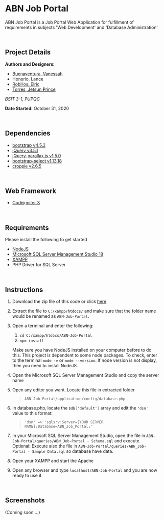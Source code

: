 # ABN Job Portal

ABN Job Portal is a Job Portal Web Application for fulfillment of requirements in subjects 'Web Development' and 'Database Administration'

<br>

## Project Details

**Authors and Designers**:

- [Buenaventura, Vanessah](https://github.com/Bandroite "Bandroite")
- Honorio, Lance
- [Robillos, Elric](https://github.com/ElricRobillos)
- [Torres, Jetsun Prince](https://github.com/PrensDev "PrensDev")

_BSIT 3-1, PUPQC_

**Date Started**: October 31, 2020

<br>

## Dependencies

- [bootstrap v4.5.3](https://getbootstrap.com/docs/4.5/getting-started/introduction/ "Bootstrap v4.5")
- [jQuery v3.5.1](https://jquery.com/ "jQuery v3.5.1")
- [jQuery-parallax.js v1.5.0](https://pixelcog.github.io/parallax.js/ "jQuery-parallax.js v1.5.0")
- [bootstrap-select v1.13.18](https://developer.snapappointments.com/bootstrap-select/ "bootstrap-select v1.13.18")
- [croppie v2.6.5](https://foliotek.github.io/Croppie/ "croppie v2.6.5")

<br>

## Web Framework

- [Codeigniter 3](https://codeigniter.com/userguide3/index.html "Codeigniter 3")

<br>

## Requirements

Please install the following to get started

- [NodeJS](nodejs.org "Click here to go to NodeJS download website.")
- [Microsoft SQL Server Management Studio 18](https://docs.microsoft.com/en-us/sql/ssms/download-sql-server-management-studio-ssms?view=sql-server-ver15 "Click here to go to Microsoft SQL Server Management Studio 18 download website")
- [XAMPP](https://www.apachefriends.org/download.html "Click here to go to XAMPP download website")
- PHP Driver for SQL Server

<br>

## Instructions

1. Download the zip file of this code or click [here](https://github.com/PrensDev/ABN-Job-Portal/archive/main.zip).
2. Extract the file to `C:/xampp/htdocs/` and make sure that the folder name would be renamed as `ABN-Job-Portal`.
3. Open a terminal and enter the following:

   1. `cd C:/xampp/htdocs/ABN-Job-Portal`
   2. `npm install`

   Make sure you have NodeJS installed on your computer before to do this. This project is dependent to some node packages. To check, enter to the terminal `node -v` or `node --version`. If node version is not display, then you need to install NodeJS.

4. Open the Microsoft SQL Server Management Studio and copy the server name
5. Open any editor you want. Locate this file in extracted folder
   > `ABN-Job-Portal/application/config/database.php`
6. In database.php, locate the `$db['default']` array and edit the `'dsn'` value to this format:
   > `'dsn' => 'sqlsrv:Server=[YOUR SERVER NAME];Database=ABN_Job_Portal;'`
7. In your Microsoft SQL Server Management Studio, open the file in `ABN-Job-Portal/queries/ABN_Job-Portal - Schema.sql` and execute. Optional: Execute also the file in `ABN-Job-Portal/queries/ABN_Job-Portal - Sample Data.sql` so database have data.
8. Open your XAMPP and start the Apache
9. Open any browser and type `localhost/ABN-Job-Portal` and you are now ready to use it.

<br>

## Screenshots

(Coming soon ...)
